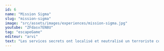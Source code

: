 ```yaml
---
id: 6
name: "Mission Sigma"
slug: "mission-sigma"
image: "src/assets/images/experiences/mission-sigma.jpg"
youtube: "ZFdasv7EN8U"
tag: "escapeGame"
editeur: "arvi"
text: "Les services secrets ont localisé et neutralisé un terroriste connu qui se cache dans un quartier défavorisé de la ville depuis dix ans. Voilà pour la bonne nouvelle. Il s'avère que le maniaque a installé sur le toit d'une tour abandonnée une ogive nucléaire avec un minuteur. Le bâtiment lui-même a été transformé en une tour parsemée de pièges et d'obstacles complexes. Vous avez été recommandé comme spécialiste de ces casse-têtes, et les services secrets vous ont aidé à infiltrer la cour. La suite dépendra de vous. Saurez-vous déjouer tous les pièges et éviter une attaque nucléaire ?"
---
```

